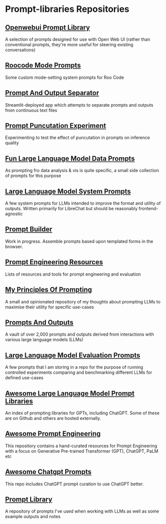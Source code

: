 # Prompt-libraries Repositories

## [Openwebui Prompt Library](https://github.com/danielrosehill/OpenWebUI-Prompt-Library)
A selection of prompts designed for use with Open Web UI (rather than conventional prompts, they're more useful for steering existing conversations)

## [Roocode Mode Prompts](https://github.com/danielrosehill/RooCode-Mode-Prompts)
Some custom mode-setting system prompts for Roo Code

## [Prompt And Output Separator](https://github.com/danielrosehill/Prompt-And-Output-Separator)
Streamlit-deployed app which attempts to separate prompts and outputs from continuous text files

## [Prompt Puncutation Experiment](https://github.com/danielrosehill/Prompt-Puncutation-Experiment)
Experimenting to test the effect of puncutation in prompts on inference quality

## [Fun Large Language Model Data Prompts](https://github.com/danielrosehill/Fun-LLM-Data-Prompts)
As prompting fro data analysis & vis is quite specific, a small side collection of prompts for this purpose

## [Large Language Model System Prompts](https://github.com/danielrosehill/LLM-System-Prompts)
A few system prompts for LLMs intended to improve the format and utility of outputs. Written primarily for LibreChat but should be reasonably frontend-agnostic

## [Prompt Builder](https://github.com/danielrosehill/Prompt-Builder)
Work in progress. Assemble prompts based upon templated forms in the browser. 

## [Prompt Engineering Resources](https://github.com/danielrosehill/Prompt-Engineering-Resources)
Lists of resources and tools for prompt engineering and evaluation

## [My Principles Of Prompting](https://github.com/danielrosehill/My-Principles-Of-Prompting)
A small and opinionated repository of my thoughts about prompting LLMs to maximise their utility for specific use-cases

## [Prompts And Outputs](https://github.com/danielrosehill/Prompts-And-Outputs)
A vault of over 2,000 prompts and outputs derived from interactions with various large language models (LLMs)

## [Large Language Model Evaluation Prompts](https://github.com/danielrosehill/LLM-Evaluation-Prompts)
A few prompts that I am storing in a repo for the purpose of running controlled experiments comparing and benchmarking different LLMs for defined use-cases

## [Awesome Large Language Model Prompt Libraries](https://github.com/danielrosehill/Awesome-LLM-Prompt-Libraries)
An index of prompting libraries for GPTs, including ChatGPT. Some of these are on Github and others are hosted externally.

## [Awesome Prompt Engineering](https://github.com/danielrosehill/Awesome-Prompt-Engineering)
This repository contains a hand-curated resources for Prompt Engineering with a focus on Generative Pre-trained Transformer (GPT), ChatGPT, PaLM etc 

## [Awesome Chatgpt Prompts](https://github.com/danielrosehill/awesome-chatgpt-prompts)
This repo includes ChatGPT prompt curation to use ChatGPT better.

## [Prompt Library](https://github.com/danielrosehill/Prompt-Library)
A repository of prompts I've used when working with LLMs as well as some example outputs and notes

